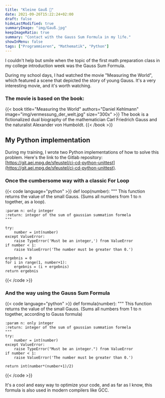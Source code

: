 ```yaml
---
title: "Kleine Gauß 💯"
date: 2021-09-26T15:22:24+02:00
draft: false
hideLastModified: true
summaryImage: "img/Gauß.jpg"
keepImageRatio: true
summary: "Contact with the Gauss Sum Formula in my life."
showInMenu: false
tags: ["Programmieren", "Mathematik", "Python"]
---
```


I couldn't help but smile when the topic of the first math preparation class in my college introduction week was the Gauss Sum Formula.

During my school days, I had watched the movie "Measuring the World", which featured a scene that depicted the story of young Gauss. It's a very interesting movie, and it's worth watching.

### The movie is based on the book:
{{< book title="Measuring the World" authors="Daniel Kehlmann" image="img/vermessung_der_welt.jpg" size="300x" >}}
The book is a fictionalized dual biography of the mathematician Carl Friedrich Gauss and the naturalist Alexander von Humboldt.
{{< /book >}}

## My Python implementation

During my training, I wrote two Python implementations of how to solve this problem. Here's the link to the Gitlab repository: [https://git.aei.mpg.de/sfeustel/ci-cd-python-unittest](https://git.aei.mpg.de/sfeustel/ci-cd-python-unittest).

### Once the cumbersome way with a classic For Loop

{{< code language="python" >}}
def loop(number):
"""
This function returns the value of the small Gauss.
(Sums all numbers from 1 to n together, as a loop).

    :param n: only integer
    :return: integer of the sum of gaussian summation formela
    """

    try:
        number = int(number)
    except ValueError:
        raise TypeError('Must be an integer,') from ValueError
    if number < 1:
        raise ValueError('The number must be greater than 0.')

    ergebnis = 0
    for i in range(1, number+1):
        ergebnis = (i + ergebnis)
    return ergebnis

{{< /code >}}

### And the way using the Gauss Sum Formula

{{< code language="python" >}}
def formula(number):
"""
This function returns the value of the small Gauss.
(Sums all numbers from 1 to n together, according to Gauss formula)

    :param n: only integer
    :return: integer of the sum of gaussian summation formela
    """
    try:
        number = int(number)
    except ValueError:
        raise TypeError("Must be an integer.") from ValueError
    if number < 1:
        raise ValueError('The number must be greater than 0.')

    return int(number*(number+1)/2)

{{< /code >}}

It's a cool and easy way to optimize your code, and as far as I know, this formula is also used in modern compilers like GCC.
